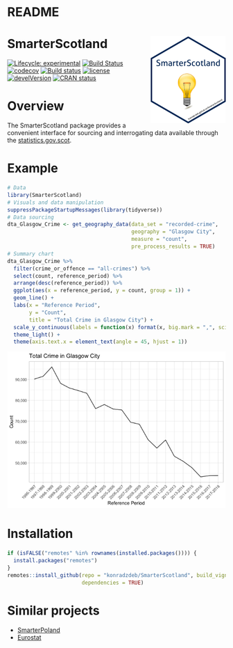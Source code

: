 README
================

# SmarterScotland <img src="man/figures/logo.png" align="right" style="height:200px;"/>

[![Lifecycle:
experimental](https://img.shields.io/badge/lifecycle-experimental-orange.svg)](https://www.tidyverse.org/lifecycle/#experimental)
[![Build
Status](https://travis-ci.org/konradzdeb/SmarterScotland.svg?branch=master)](https://travis-ci.org/konradzdeb/SmarterScotland)
[![codecov](https://codecov.io/gh/konradzdeb/SmarterScotland/branch/master/graph/badge.svg)](https://codecov.io/gh/konradzdeb/SmarterScotland)
[![Build
status](https://ci.appveyor.com/api/projects/status/i3mfbvchkyah6gmf?svg=true)](https://ci.appveyor.com/project/konradedgar/smarterscotland-yhq6y)
[![license](https://img.shields.io/badge/license-GPL--3-blue.svg)](https://www.gnu.org/licenses/gpl-3.0.en.html)
[![develVersion](https://img.shields.io/badge/devel%20version-0.0.09-yellow.svg?style=flat)](https://github.com/konradzdeb/SmarterScotland)
[![CRAN
status](https://www.r-pkg.org/badges/version/SmarterScotland)](https://cran.r-project.org/package=SmarterScotland)

# Overview

The SmarterScotland package provides a convenient interface for sourcing
and interrogating data available through the
[statistics.gov.scot](http://statistics.gov.scot).

# Example

``` r
# Data
library(SmarterScotland)
# Visuals and data manipulation
suppressPackageStartupMessages(library(tidyverse))
# Data sourcing
dta_Glasgow_Crime <- get_geography_data(data_set = "recorded-crime",
                                        geography = "Glasgow City",
                                        measure = "count",
                                        pre_process_results = TRUE)
# Summary chart
dta_Glasgow_Crime %>% 
  filter(crime_or_offence == "all-crimes") %>%
  select(count, reference_period) %>% 
  arrange(desc(reference_period)) %>% 
  ggplot(aes(x = reference_period, y = count, group = 1)) +
  geom_line() +
  labs(x = "Reference Period",
       y = "Count",
       title = "Total Crime in Glasgow City") +
  scale_y_continuous(labels = function(x) format(x, big.mark = ",", scientific = FALSE)) +
  theme_light() +
  theme(axis.text.x = element_text(angle = 45, hjust = 1))
```

![](README_files/figure-gfm/example_sourcing_and_chart-1.png)<!-- -->

# Installation

``` r
if (isFALSE("remotes" %in% rownames(installed.packages()))) {
  install.packages("remotes")
}
remotes::install_github(repo = "konradzdeb/SmarterScotland", build_vignettes = TRUE,
                        dependencies = TRUE)
```

# Similar projects

  - [SmarterPoland](https://cran.r-project.org/web/packages/SmarterPoland/index.html)
  - [Eurostat](https://cran.r-project.org/web/packages/eurostat/index.html)
